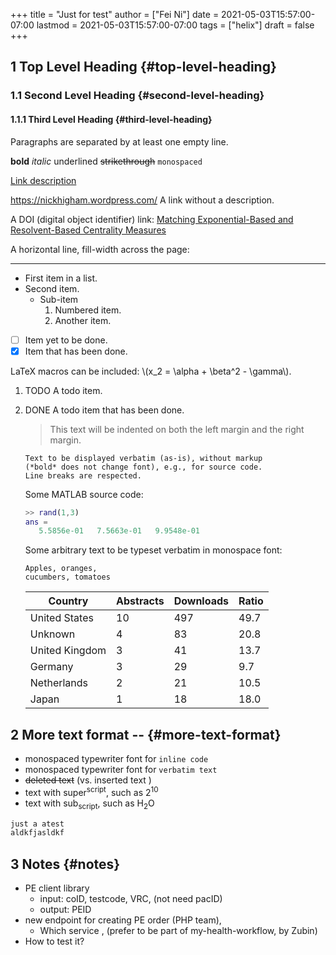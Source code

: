 +++
title = "Just for test"
author = ["Fei Ni"]
date = 2021-05-03T15:57:00-07:00
lastmod = 2021-05-03T15:57:00-07:00
tags = ["helix"]
draft = false
+++

## <span class="section-num">1</span> Top Level Heading {#top-level-heading}


### <span class="section-num">1.1</span> Second Level Heading {#second-level-heading}


#### <span class="section-num">1.1.1</span> Third Level Heading {#third-level-heading}

Paragraphs are separated by at least one empty line.

**bold** _italic_ <span class="underline">underlined</span> ~~strikethrough~~ `monospaced`

[Link description](https://nickhigham.wordpress.com/)

<https://nickhigham.wordpress.com/> A link without a description.

A DOI (digital object identifier) link:
[Matching Exponential-Based and Resolvent-Based Centrality Measures](10.1093/comnet/cnv016)

A horizontal line, fill-width across the page:

---

-   First item in a list.
-   Second item.
    -   Sub-item
        1.  Numbered item.
        2.  Another item.
-   [ ] Item yet to be done.
-   [X] Item that has been done.

LaTeX macros can be included: \\(x\_2 = \alpha + \beta^2 - \gamma\\).

<!--list-separator-->

1. <span class="org-todo todo TODO">TODO</span>  A todo item.

<!--list-separator-->

2. <span class="org-todo done DONE">DONE</span>  A todo item that has been done.

    > This text will be indented on both the left margin and the right margin.

    ```text
    Text to be displayed verbatim (as-is), without markup
    (*bold* does not change font), e.g., for source code.
    Line breaks are respected.
    ```

    Some MATLAB source code:

    ```matlab
    >> rand(1,3)
    ans =
       5.5856e-01   7.5663e-01   9.9548e-01
    ```

    Some arbitrary text to be typeset verbatim in monospace font:

    ```text
    Apples, oranges,
    cucumbers, tomatoes
    ```

    | Country        | Abstracts | Downloads | Ratio |
    |----------------|-----------|-----------|-------|
    | United States  | 10        | 497       | 49.7  |
    | Unknown        | 4         | 83        | 20.8  |
    | United Kingdom | 3         | 41        | 13.7  |
    | Germany        | 3         | 29        | 9.7   |
    | Netherlands    | 2         | 21        | 10.5  |
    | Japan          | 1         | 18        | 18.0  |


## <span class="section-num">2</span> More text format -- {#more-text-format}

-   monospaced typewriter font for `inline code`
-   monospaced typewriter font for `verbatim text`
-   ~~deleted text~~ (vs. <span class="underline">inserted text</span> )
-   text with super<sup>script</sup>, such as 2<sup>10</sup>
-   text with sub<sub>script</sub>, such as H<sub>2</sub>O

<!--listend-->

```bash
just a atest
aldkfjasldkf
```


## <span class="section-num">3</span> Notes {#notes}

-   PE client library
    -   input: coID, testcode, VRC,  (not need pacID)
    -   output: PEID
-   new endpoint for creating PE order (PHP team),
    -   Which service , (prefer to be part of my-health-workflow, by Zubin)
-   How to test it?
